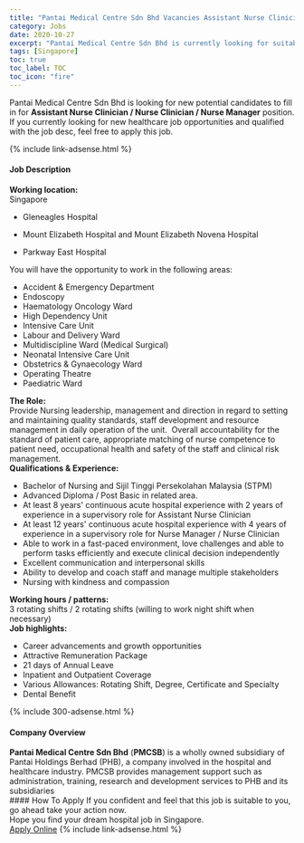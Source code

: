 ```yaml
---
title: "Pantai Medical Centre Sdn Bhd Vacancies Assistant Nurse Clinician / Nurse Clinician / Nurse Manager" 
category: Jobs 
date: 2020-10-27 
excerpt: "Pantai Medical Centre Sdn Bhd is currently looking for suitable person to fill in the Assistant Nurse Clinician / Nurse Clinician / Nurse Manager which positioned at Singapore" 
tags: [Singapore] 
toc: true 
toc_label: TOC 
toc_icon: "fire" 
--- 
```


<p>Pantai Medical Centre Sdn Bhd is looking for new potential candidates to fill in for <b>Assistant Nurse Clinician / Nurse Clinician / Nurse Manager</b> position. If you currently looking for new healthcare job opportunities and qualified with the job desc, feel free to apply this job.
</p>{% include link-adsense.html %} 
<div><div><h4>Job Description</h4></div><div><div><span><div><div><div><div><strong>Working location:</strong></div><div>Singapore</div><ul><li>Gleneagles Hospital</li></ul><ul><li>Mount Elizabeth Hospital and Mount Elizabeth Novena Hospital</li></ul><ul><li>Parkway East Hospital</li></ul><div>You will have the opportunity to work in the following areas:</div><ul><li>Accident &amp; Emergency Department</li><li>Endoscopy</li><li>Haematology Oncology Ward</li><li>High Dependency Unit</li><li>Intensive Care Unit</li><li>Labour and Delivery Ward</li><li>Multidiscipline Ward (Medical Surgical)</li><li>Neonatal Intensive Care Unit</li><li>Obstetrics &amp; Gynaecology&#160;Ward</li><li>Operating Theatre</li><li>Paediatric Ward</li></ul><div><strong>The Role:</strong></div><div>Provide Nursing leadership, management and direction in regard to setting and maintaining quality standards, staff development and resource management in daily operation of the unit.&#160; Overall accountability for the standard of patient care, appropriate matching of nurse competence to patient need, occupational health and safety of the staff and clinical risk management.&#160;</div><div><strong>Qualifications &amp; Experience:</strong></div><ul><li>Bachelor of Nursing and Sijil Tinggi Persekolahan Malaysia (STPM)</li><li>Advanced Diploma / Post Basic in related area.</li><li>At least 8 years' continuous acute hospital experience with 2 years of experience in a supervisory role for Assistant Nurse Clinician</li><li>At least 12 years' continuous acute hospital experience with 4 years of experience in a supervisory role for Nurse Manager / Nurse Clinician</li><li>Able to work in a fast-paced environment, love challenges and able to perform tasks efficiently and execute clinical decision independently</li><li>Excellent communication and interpersonal skills</li><li>Ability to develop and coach staff and manage multiple stakeholders</li><li>Nursing with kindness and compassion</li></ul><div><strong>Working hours / patterns:&#160;</strong></div><div>3 rotating shifts / 2 rotating shifts (willing to work night shift when necessary)</div><div><strong>Job highlights:</strong></div><ul><li>Career advancements and growth opportunities</li><li>Attractive Remuneration Package</li><li>21 days of Annual Leave</li><li>Inpatient and Outpatient Coverage</li><li>Various Allowances: Rotating Shift, Degree, Certificate and Specialty</li><li>Dental Benefit</li></ul></div></div></div></span></div></div></div> 
{% include 300-adsense.html %} 
<div><div><h4>Company Overview</h4></div><div><div><span><div><div><strong>Pantai Medical Centre Sdn Bhd</strong> (<strong>PMCSB</strong>) is a wholly owned subsidiary of Pantai Holdings Berhad (PHB), a company involved in the hospital and healthcare industry. PMCSB provides management support such as administration, training, research and development services to PHB and its subsidiaries</div></div></span></div></div></div> 
#### How To Apply 
If you confident and feel that this job is suitable to you, go ahead take your action now. <br/> 
Hope you find your dream hospital job in Singapore. <br/> 
<a href="https://www.jobstreet.com.my/en/job/assistant-nurse-clinician-nurse-clinician-nurse-manager-4412090?jobId=jobstreet-my-job-4412090" class="btn btn--warning" target="_blank" rel="nofollow noopenner">Apply Online</a> 
{% include link-adsense.html %} 